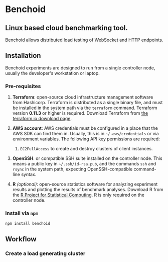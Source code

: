 # Benchoid

## Linux based cloud benchmarking tool.

Benchoid allows distributed load testing of WebSocket and HTTP endpoints. 

## Installation

Benchoid experiments are designed to run from a single controller node,
usually the developer's workstation or laptop. 

### Pre-requisites
 
  1. **Terraform**: open-source cloud infrastructure management software from
     Hashicorp. Terraform is distributed as a single binary file, and must be installed
     in the system path via the `terraform` command. Terraform version **0.11.3** 
     or higher is required. Download Terraform from [the terraform.io download page](https://www.terraform.io/downloads.html).

  2. **AWS account**: AWS credentials must be configured in a place that the AWS SDK
     can find them in. Usually, this is in `~/.aws/credentials` or via environment variables.
     The following API key permissions are required:
    
     1.  `EC2FullAccess` to create and destroy clusters of client instances.

  3. **OpenSSH**: or compatible SSH suite installed on the controller node. This means a 
     public key in `~/.ssh/id-rsa.pub`, and the commands `ssh` and `rsync` in the system
     path, expecting OpenSSH-compatible command-line syntax.

  4. **R** *(optional)*: open-source statistics software for analyzing experiment results
     and plotting the results of benchmark analyses. Download R from the [R Project for Statistical Computing](https://www.r-project.org/). R is only required on the controller node.

### Install via `npm`

    npm install benchoid


## Workflow

### 

### Create a load generating cluster

### 